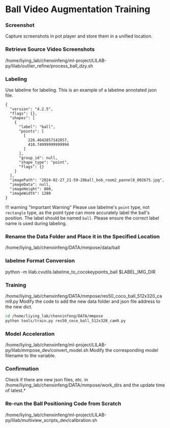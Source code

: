 # Ball Video Augmentation Training

### Screenshot

Capture screenshots in pot player and store them in a unified location.

### Retrieve Source Video Screenshots
/home/liying_lab/chenxinfeng/ml-project/LILAB-py/lilab/outlier_refine/process_ball_dzy.sh



### Labeling

Use labelme for labeling. This is an example of a labelme annotated json file.
```
{
  "version": "4.2.5",
  "flags": {},
  "shapes": [
    {
      "label": "ball",
      "points": [
        [
          226.4642857142857,
          410.74999999999994
        ]
      ],
      "group_id": null,
      "shape_type": "point",
      "flags": {}
    }
  ],
  "imagePath": "2024-02-27_21-59-28ball_bob_room2_pannel8_002675.jpg",
  "imageData": null,
  "imageHeight": 800,
  "imageWidth": 1280
}
```
!!! warning "Important Warning"
    Please use labelme's `point` type, not `rectangle` type, as the point type can more accurately label the ball's position. The label should be named `ball`. Please ensure the correct label name is used during labeling.

### Rename the Data Folder and Place it in the Specified Location
/home/liying_lab/chenxinfeng/DATA/mmpose/data/ball

### labelme Format Conversion
python -m lilab.cvutils.labelme_to_cocokeypoints_ball $LABEL_IMG_DIR

### Training
/home/liying_lab/chenxinfeng/DATA/mmpose/res50_coco_ball_512x320_cam9.py
Modify the code to add the new data folder and json file address to the new dict.

```bash
cd /home/liying_lab/chenxinfeng/DATA/mmpose
python tools/train.py res50_coco_ball_512x320_cam9.py
```

### Model Acceleration
/home/liying_lab/chenxinfeng/ml-project/LILAB-py/lilab/mmpose_dev/convert_model.sh
Modify the corresponding model filename to the variable.



### Confirmation
Check if there are new json files, etc. in /home/liying_lab/chenxinfeng/DATA/mmpose/work_dirs and the update time of latest.*



### Re-run the Ball Positioning Code from Scratch
/home/liying_lab/chenxinfeng/ml-project/LILAB-py/lilab/multiview_scripts_dev/calibration.sh
